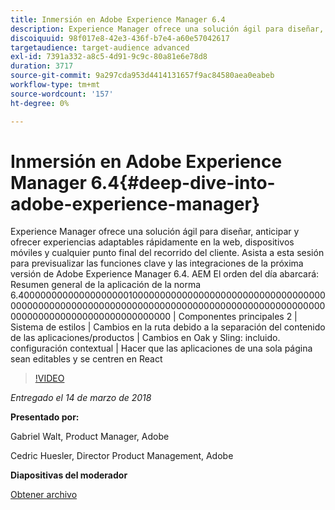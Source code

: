 ```yaml
---
title: Inmersión en Adobe Experience Manager 6.4
description: Experience Manager ofrece una solución ágil para diseñar, anticipar y ofrecer experiencias adaptables rápidamente en la web, dispositivos móviles y cualquier punto final del recorrido del cliente. Asista a esta sesión para previsualizar las funciones clave y las integraciones de la próxima versión de Adobe Experience Manager 6.4.
discoiquuid: 98f017e8-42e3-436f-b7e4-a60e57042617
targetaudience: target-audience advanced
exl-id: 7391a332-a8c5-4d91-9c9c-80a81e6e78d8
duration: 3717
source-git-commit: 9a297cda953d4414131657f9ac84580aea0eabeb
workflow-type: tm+mt
source-wordcount: '157'
ht-degree: 0%

---
```


# Inmersión en Adobe Experience Manager 6.4{#deep-dive-into-adobe-experience-manager}

Experience Manager ofrece una solución ágil para diseñar, anticipar y ofrecer experiencias adaptables rápidamente en la web, dispositivos móviles y cualquier punto final del recorrido del cliente. Asista a esta sesión para previsualizar las funciones clave y las integraciones de la próxima versión de Adobe Experience Manager 6.4. AEM El orden del día abarcará: Resumen general de la aplicación de la norma 6.4000000000000000000010000000000000000000000000000000000000000000000000000000000000000000000000000000000000000000000000000000000000000000000000 | Componentes principales 2 | Sistema de estilos | Cambios en la ruta debido a la separación del contenido de las aplicaciones/productos | Cambios en Oak y Sling: incluido. configuración contextual | Hacer que las aplicaciones de una sola página sean editables y se centren en React

>[!VIDEO](https://video.tv.adobe.com/v/21749/?quality=9)

*Entregado el 14 de marzo de 2018*

**Presentado por:**

Gabriel Walt, Product Manager, Adobe

Cedric Huesler, Director Product Management, Adobe

**Diapositivas del moderador**

[Obtener archivo](assets/aem64-developerupdate31418.pdf)

<!--
[Get back to the Overview](https://helpx.adobe.com/es/experience-manager/kt/eseminars/gems/aem-index.html)
-->
